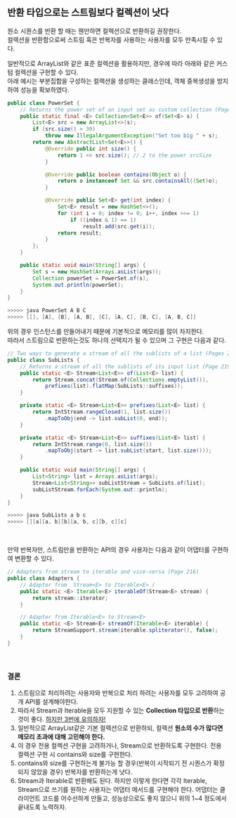 ## 반환 타입으로는 스트림보다 컬렉션이 낫다

원소 시퀀스를 반환 할 때는 웬만하면 컬렉션으로 반환하길 권장한다.  
컬렉션을 반환함으로써 스트림 혹은 반복자를 사용하는 사용자를 모두 만족시킬 수 있다.

일반적으로 ArrayList와 같은 표준 컬렉션을 활용하지만, 경우에 따라 아래와 같은 커스텀 컬렉션을 구현할 수 있다.  
아래 예시는 부분집합을 구성하는 컬렉션을 생성하는 클래스인데, 객체 중복생성을 방지하여 성능을 확보하였다.

```java
public class PowerSet {
    // Returns the power set of an input set as custom collection (Page 218)
    public static final <E> Collection<Set<E>> of(Set<E> s) {
        List<E> src = new ArrayList<>(s);
        if (src.size() > 30)
            throw new IllegalArgumentException("Set too big " + s);
        return new AbstractList<Set<E>>() {
            @Override public int size() {
                return 1 << src.size(); // 2 to the power srcSize
            }

            @Override public boolean contains(Object o) {
                return o instanceof Set && src.containsAll((Set)o);
            }

            @Override public Set<E> get(int index) {
                Set<E> result = new HashSet<>();
                for (int i = 0; index != 0; i++, index >>= 1)
                    if ((index & 1) == 1)
                        result.add(src.get(i));
                return result;
            }
        };
    }

    public static void main(String[] args) {
        Set s = new HashSet(Arrays.asList(args));
        Collection powerSet = PowerSet.of(s);
        System.out.println(powerSet);
    }
}

>>>>> java PowerSet A B C
>>>>> [[], [A], [B], [A, B], [C], [A, C], [B, C], [A, B, C]]
```

위의 경우 인스턴스를 만들어내기 때문에 기본적으로 메모리를 많이 차지한다.  
따라서 스트림으로 반환하는것도 하나의 선택지가 될 수 있으며 그 구현은 다음과 같다.

```java
// Two ways to generate a stream of all the sublists of a list (Pages 219-20)
public class SubLists {
    // Returns a stream of all the sublists of its input list (Page 219)
    public static <E> Stream<List<E>> of(List<E> list) {
        return Stream.concat(Stream.of(Collections.emptyList()),
            prefixes(list).flatMap(SubLists::suffixes));
    }

    private static <E> Stream<List<E>> prefixes(List<E> list) {
        return IntStream.rangeClosed(1, list.size())
            .mapToObj(end -> list.subList(0, end));
    }

    private static <E> Stream<List<E>> suffixes(List<E> list) {
        return IntStream.range(0, list.size())
            .mapToObj(start -> list.subList(start, list.size()));
    }

    public static void main(String[] args) {
        List<String> list = Arrays.asList(args);
        Stream<List<String>> subListStream = SubLists.of(list);
        subListStream.forEach(System.out::println);
    }
}

>>>>> java SubLists a b c
>>>>> [][a][a, b][b][a, b, c][b, c][c]
```

<br>

만약 반복자만, 스트림만을 반환하는 API의 경우 사용자는 다음과 같이 어댑터를 구현하여 변환할 수 있다.

```java
// Adapters from stream to iterable and vice-versa (Page 216)
public class Adapters {
    // Adapter from  Stream<E> to Iterable<E> (
    public static <E> Iterable<E> iterableOf(Stream<E> stream) {
        return stream::iterator;
    }

    // Adapter from Iterable<E> to Stream<E>
    public static <E> Stream<E> streamOf(Iterable<E> iterable) {
        return StreamSupport.stream(iterable.spliterator(), false);
    }
}
```

<br>

### 결론

1. 스트림으로 처리하려는 사용자와 반복으로 처리 하려는 사용자를 모두 고려하여 공개 API를 설계해야한다.
2. 따라서 Stream과 Iterable을 모두 지원할 수 있는 **Collection 타입으로 반환**하는것이 좋다. <ins>하지만 3번에 유의하자!</ins>
3. 일반적으로 ArrayList같은 기본 컬렉션으로 반환하되, 컬렉션 **원소의 수가 많다면 메모리 초과에 대해 고민해야 한다.**
3. 이 경우 전용 컬렉션 구현을 고려하거나, Stream으로 반환하도록 구현한다. 전용 컬렉션 구현 시 contains와 size를 구현한다.
3. contains와 size를 구현하는게 불가능 할 경우(반복이 시작되기 전 시퀀스가 확정되지 않았을 경우) 반복자를 반환하는게 낫다.
4. Stream과 Iterable로 반환해도 된다. 하지만 이렇게 한다면 각각 Iterable, Stream으로 쓰기를 원하는 사용자는 어댑터 메서드를 구현해야 한다. 어댑터는 클라이언트 코드를 어수선하게 만들고, 성능상으로도 좋지 않으니 위의 1~4 정도에서 끝내도록 노력하자.